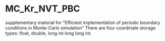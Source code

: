 # MC_Kr_NVT_PBC
supplementary material for "Efficient implementation of periodic boundary conditions in Monte-Carlo simulation"
There are four coordinate storage types: float, double, long int long long int.

